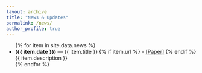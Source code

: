 ```yaml
---
layout: archive
title: "News & Updates"
permalink: /news/
author_profile: true
---
```


<ul class="news-container">
  {% for item in site.data.news %}
    <li class="news-item">
      <b>({{ item.date }})</b> — {{ item.title }} 
      {% if item.url %}
        - <a href="{{ item.url }}" target="_blank">[Paper]</a>
      {% endif %}
      {{ item.description }}
    </li>
  {% endfor %}
</ul>


